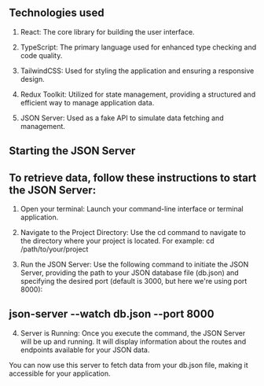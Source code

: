 ## Technologies used

1. React: The core library for building the user interface.

2. TypeScript: The primary language used for enhanced type checking and code quality.

3. TailwindCSS: Used for styling the application and ensuring a responsive design.

4. Redux Toolkit: Utilized for state management, providing a structured and efficient way to manage application data.

5. JSON Server: Used as a fake API to simulate data fetching and management.

## Starting the JSON Server
## To retrieve data, follow these instructions to start the JSON Server:

1. Open your terminal: Launch your command-line interface or terminal application.

2. Navigate to the Project Directory: Use the cd command to navigate to the directory where your project is located. For example: cd /path/to/your/project

3. Run the JSON Server: Use the following command to initiate the JSON Server, providing the path to your JSON database file (db.json) and specifying the desired port (default is 3000, but here we're using port 8000): 
## json-server --watch db.json --port 8000

4. Server is Running: Once you execute the command, the JSON Server will be up and running. It will display information about the routes and endpoints available for your JSON data.

You can now use this server to fetch data from your db.json file, making it accessible for your application.
